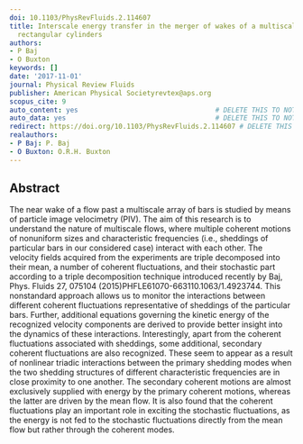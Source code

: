 ```yaml
---
doi: 10.1103/PhysRevFluids.2.114607
title: Interscale energy transfer in the merger of wakes of a multiscale array of
  rectangular cylinders
authors:
- P Baj
- O Buxton
keywords: []
date: '2017-11-01'
journal: Physical Review Fluids
publisher: American Physical Societyrevtex@aps.org
scopus_cite: 9
auto_content: yes                                  # DELETE THIS TO NOT AUTO GENERATE CONTENT
auto_data: yes                                     # DELETE THIS TO NOT AUTO GENERATE METADATA
redirect: https://doi.org/10.1103/PhysRevFluids.2.114607 # DELETE THIS TO NOT REDIRECT
realauthors:
- P Baj: P. Baj
- O Buxton: O.R.H. Buxton
---
```



## Abstract
The near wake of a flow past a multiscale array of bars is studied by means of particle image velocimetry (PIV). The aim of this research is to understand the nature of multiscale flows, where multiple coherent motions of nonuniform sizes and characteristic frequencies (i.e., sheddings of particular bars in our considered case) interact with each other. The velocity fields acquired from the experiments are triple decomposed into their mean, a number of coherent fluctuations, and their stochastic part according to a triple decomposition technique introduced recently by Baj, Phys. Fluids 27, 075104 (2015)PHFLE61070-663110.1063/1.4923744. This nonstandard approach allows us to monitor the interactions between different coherent fluctuations representative of sheddings of the particular bars. Further, additional equations governing the kinetic energy of the recognized velocity components are derived to provide better insight into the dynamics of these interactions. Interestingly, apart from the coherent fluctuations associated with sheddings, some additional, secondary coherent fluctuations are also recognized. These seem to appear as a result of nonlinear triadic interactions between the primary shedding modes when the two shedding structures of different characteristic frequencies are in close proximity to one another. The secondary coherent motions are almost exclusively supplied with energy by the primary coherent motions, whereas the latter are driven by the mean flow. It is also found that the coherent fluctuations play an important role in exciting the stochastic fluctuations, as the energy is not fed to the stochastic fluctuations directly from the mean flow but rather through the coherent modes.
